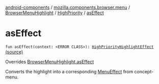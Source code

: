 [android-components](../../../index.md) / [mozilla.components.browser.menu](../../index.md) / [BrowserMenuHighlight](../index.md) / [HighPriority](index.md) / [asEffect](./as-effect.md)

# asEffect

`fun asEffect(context: <ERROR CLASS>): `[`HighPriorityHighlightEffect`](../../../mozilla.components.concept.menu.candidate/-high-priority-highlight-effect/index.md) [(source)](https://github.com/mozilla-mobile/android-components/blob/master/components/browser/menu/src/main/java/mozilla/components/browser/menu/BrowserMenuHighlight.kt#L66)

Overrides [BrowserMenuHighlight.asEffect](../as-effect.md)

Converts the highlight into a corresponding [MenuEffect](../../../mozilla.components.concept.menu.candidate/-menu-effect.md) from concept-menu.

